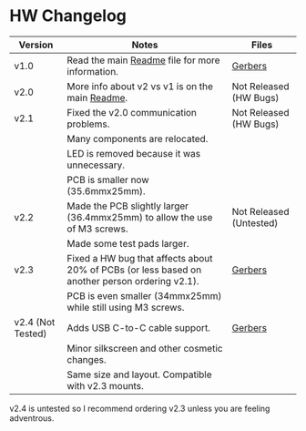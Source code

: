# HW Changelog

|Version|Notes|Files|
|---|---|---|
|v1.0|Read the main [Readme](../README.md#version-10) file for more information.|[Gerbers](./Old-Versions/v1.0)|
|v2.0|More info about v2 vs v1 is on the main [Readme](../README.md).|Not Released (HW Bugs)|
|v2.1| Fixed the v2.0 communication problems.|Not Released (HW Bugs)|
||Many components are relocated.||
||LED is removed because it was unnecessary.||
||PCB is smaller now (35.6mmx25mm).||
|v2.2|Made the PCB slightly larger (36.4mmx25mm) to allow the use of M3 screws. |Not Released (Untested)|
||Made some test pads larger.||
|v2.3|Fixed a HW bug that affects about 20% of PCBs (or less based on another person ordering v2.1).|[Gerbers](./Latest-Tested-Version)|
||PCB is even smaller (34mmx25mm) while still using M3 screws.||
|v2.4 (Not Tested)|Adds USB C-to-C cable support.|[Gerbers](./Untested/v2.4)|
||Minor silkscreen and other cosmetic changes.||
||Same size and layout. Compatible with v2.3 mounts.||

v2.4 is untested so I recommend ordering v2.3 unless you are feeling adventrous.
